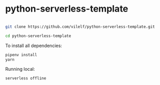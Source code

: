 # python-serverless-template

[![<vilelf>](https://circleci.com/gh/vilelf/python-serverless-template.svg?style=svg)](<LINK>)

```bash
git clone https://github.com/vilelf/python-serverless-template.git
```

```bash
cd python-serverless-template
```

To install all dependencies:
```bash
pipenv install
yarn
```

Running local:
```bash
serverless offline
```
